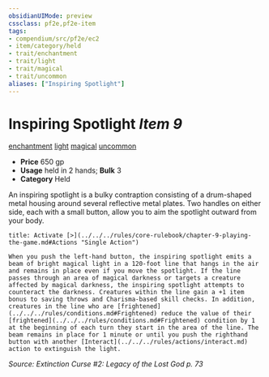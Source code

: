 ```yaml
---
obsidianUIMode: preview
cssclass: pf2e,pf2e-item
tags:
- compendium/src/pf2e/ec2
- item/category/held
- trait/enchantment
- trait/light
- trait/magical
- trait/uncommon
aliases: ["Inspiring Spotlight"]
---
```

# Inspiring Spotlight *Item 9*  
[enchantment](../../../Rules/traits/enchantment.md)  [light](../../../Rules/traits/light.md)  [magical](../../../Rules/traits/magical.md)  [uncommon](../../../Rules/traits/uncommon.md)  

- **Price** 650 gp
- **Usage** held in 2 hands; **Bulk** 3
- **Category** Held

An inspiring spotlight is a bulky contraption consisting of a drum-shaped metal housing around several reflective metal plates. Two handles on either side, each with a small button, allow you to aim the spotlight outward from your body.

```ad-embed-ability
title: Activate [>](../../../rules/core-rulebook/chapter-9-playing-the-game.md#Actions "Single Action")

When you push the left-hand button, the inspiring spotlight emits a beam of bright magical light in a 120-foot line that hangs in the air and remains in place even if you move the spotlight. If the line passes through an area of magical darkness or targets a creature affected by magical darkness, the inspiring spotlight attempts to counteract the darkness. Creatures within the line gain a +1 item bonus to saving throws and Charisma-based skill checks. In addition, creatures in the line who are [frightened](../../../rules/conditions.md#Frightened) reduce the value of their [frightened](../../../rules/conditions.md#Frightened) condition by 1 at the beginning of each turn they start in the area of the line. The beam remains in place for 1 minute or until you push the righthand button with another [Interact](../../../rules/actions/interact.md) action to extinguish the light.
```

*Source: Extinction Curse #2: Legacy of the Lost God p. 73*
